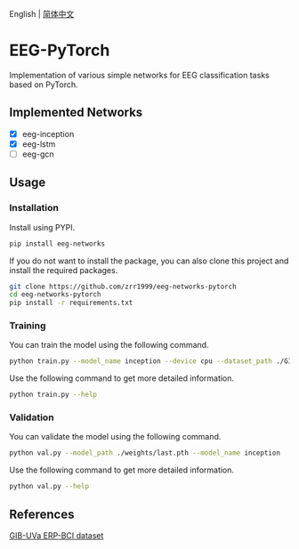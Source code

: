 English | [简体中文](README.zh-CN.md)

# EEG-PyTorch

Implementation of various simple networks for EEG classification tasks based on PyTorch.

## Implemented Networks

- [x] eeg-inception
- [x] eeg-lstm
- [ ] eeg-gcn

## Usage

### Installation

Install using PYPI.

```sh
pip install eeg-networks
```

If you do not want to install the package, you can also clone this project and install the required packages.

```sh
git clone https://github.com/zrr1999/eeg-networks-pytorch
cd eeg-networks-pytorch
pip install -r requirements.txt
```

### Training

You can train the model using the following command.

```sh
python train.py --model_name inception --device cpu --dataset_path ./GIB-UVA ERP-BCI.hdf5 --model_path ./weights
```

Use the following command to get more detailed information.

```sh
python train.py --help
```

### Validation

You can validate the model using the following command.

```sh
python val.py --model_path ./weights/last.pth --model_name inception
```

Use the following command to get more detailed information.

```sh
python val.py --help
```

## References

[GIB-UVa ERP-BCI dataset](https://www.kaggle.com/datasets/esantamaria/gibuva-erpbci-dataset?resource=download)

